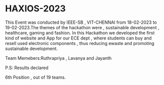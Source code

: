 # HAXIOS-2023
This Event was conducted by IEEE-SB , VIT-CHENNAI from 18-02-2023 to 19-02-2023.The themes of the hackathon were , sustainable development , healthcare, gaming and fashion.
In this Hackathon we developed the first kind of website and App for our ECE dept , where students can buy and resell used electronic components , thus reducing ewaste and promoting sustainable development.

Team Memebers:Ruthrapriya , Lavanya and Jayanth 

P.S: Results declared 

6th Position , out of 19 teams.
